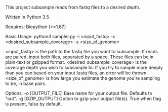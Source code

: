 This project subsample reads from fastq files to a desired depth.

Written in Python 3.5

Requires:
Biopython (>=1.67)

Basic Usage:
python3 sampler.py -i <input_fastq> -c <desired_subsample_coverage> -s <size_of_genome>

<input_fastq> is the path to the fastq file you want to subsample. If reads are paired, input both files, separated by a space. These files can be in plain-text or gzipped format.
<desired_subsample_coverage> is the coverage depth you wish to subsample to. If you try to sample more deeply than you can based on your input fastq files, an error will be thrown.
<size_of_genome> is how large you estimate the genome you're sampling to be, in base pairs.

Options:
-o [OUTPUT_FILE] Base name for your output file. Defaults to "out".
-g [GZIP_OUTPUT] Option to gzip your output file(s). True when flag is present, false by default.
